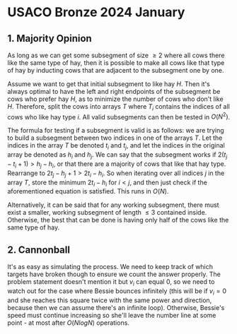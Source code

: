 # USACO Bronze 2024 January

## 1. Majority Opinion
As long as we can get some subsegment of size $\ge{2}$ where all cows there like the same type of hay, then it is possible to make all cows like that type of hay by inducting cows that are adjacent to the subsegment one by one. 

Assume we want to get that initial subsegment to like hay $H$. Then it's always optimal to have the left and right endpoints of the subsegment be cows who prefer hay $H$, as to minimize the number of cows who don't like $H$. Therefore, split the cows into arrays $T$ where $T_i$ contains the indices of all cows who like hay type $i$. All valid subsegments can then be tested in $O(N^2)$.

The formula for testing if a subsegment is valid is as follows: we are trying to build a subsegment between two indices in one of the arrays $T$. Let the indices in the array $T$ be denoted $t_i$ and $t_j$, and let the indices in the original array be denoted as $h_i$ and $h_j$. We can say that the subsegment works if $2(t_j-t_i+1)>h_j-h_i$, or that there are a majority of cows that like that hay type. Rearrange to $2t_j-h_j+1>2t_i-h_i$. So when iterating over all indices $j$ in the array $T$, store the minimum $2t_i-h_i$ for $i<j$, and then just check if the aforementioned equation is satisfied. This runs in $O(N)$.

Alternatively, it can be said that for any working subsegment, there must exist a smaller, working subsegment of length $\le{3}$ contained inside. Otherwise, the best that can be done is having only half of the cows like the same type of hay. 

## 2. Cannonball
It's as easy as simulating the process. We need to keep track of which targets have broken though to ensure we count the answer properly. The problem statement doesn't mention it but $v_i$ can equal $0$, so we need to watch out for the case where Bessie bounces infinitely (this will be if $v_i=0$ and she reaches this square twice with the same power and direction, because then we can assume there's an infinite loop). Otherwise, Bessie's speed must continue increasing so she'll leave the number line at some point - at most after $O(NlogN)$ operations. 